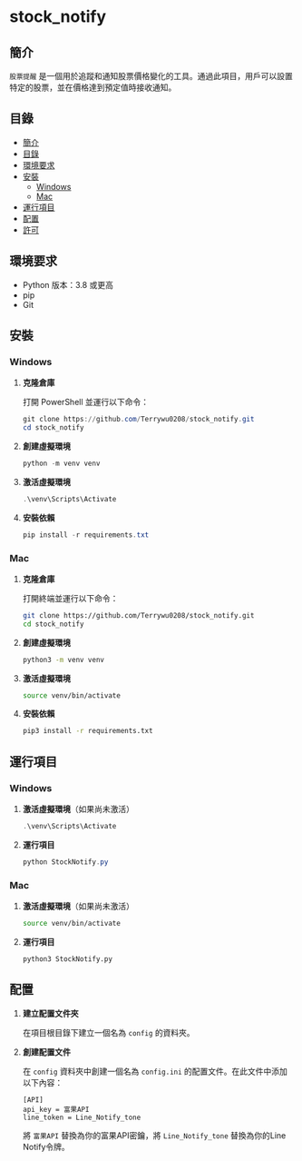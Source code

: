 # stock_notify

## 簡介

`股票提醒` 是一個用於追蹤和通知股票價格變化的工具。通過此項目，用戶可以設置特定的股票，並在價格達到預定值時接收通知。

## 目錄

- [簡介](#簡介)
- [目錄](#目錄)
- [環境要求](#環境要求)
- [安裝](#安裝)
  - [Windows](#windows)
  - [Mac](#mac)
- [運行項目](#運行項目)
- [配置](#配置)
- [許可](#許可)

## 環境要求

- Python 版本：3.8 或更高
- pip
- Git

## 安裝

### Windows

1. **克隆倉庫**

    打開 PowerShell 並運行以下命令：
    ```powershell
    git clone https://github.com/Terrywu0208/stock_notify.git
    cd stock_notify
    ```

2. **創建虛擬環境**

    ```powershell
    python -m venv venv
    ```

3. **激活虛擬環境**

    ```powershell
    .\venv\Scripts\Activate
    ```

4. **安裝依賴**

    ```powershell
    pip install -r requirements.txt
    ```

### Mac

1. **克隆倉庫**

    打開終端並運行以下命令：
    ```sh
    git clone https://github.com/Terrywu0208/stock_notify.git
    cd stock_notify
    ```

2. **創建虛擬環境**

    ```sh
    python3 -m venv venv
    ```

3. **激活虛擬環境**

    ```sh
    source venv/bin/activate
    ```

4. **安裝依賴**

    ```sh
    pip3 install -r requirements.txt
    ```

## 運行項目

### Windows

1. **激活虛擬環境**（如果尚未激活）

    ```powershell
    .\venv\Scripts\Activate
    ```

2. **運行項目**

    ```powershell
    python StockNotify.py
    ```

### Mac

1. **激活虛擬環境**（如果尚未激活）

    ```sh
    source venv/bin/activate
    ```

2. **運行項目**

    ```sh
    python3 StockNotify.py
    ```

## 配置

1. **建立配置文件夾**

    在項目根目錄下建立一個名為 `config` 的資料夾。

2. **創建配置文件**

    在 `config` 資料夾中創建一個名為 `config.ini` 的配置文件。在此文件中添加以下內容：

    ```
    [API]
    api_key = 富果API
    line_token = Line_Notify_tone
    ```

    將 `富果API` 替換為你的富果API密鑰，將 `Line_Notify_tone` 替換為你的Line Notify令牌。

